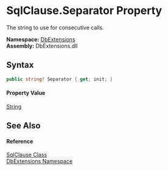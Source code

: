 SqlClause.Separator Property
============================
The string to use for consecutive calls.
  
**Namespace:** [DbExtensions][1]  
**Assembly:** DbExtensions.dll

Syntax
------

```csharp
public string? Separator { get; init; }
```

#### Property Value
[String][2]

See Also
--------

#### Reference
[SqlClause Class][3]  
[DbExtensions Namespace][1]  

[1]: ../README.md
[2]: https://learn.microsoft.com/dotnet/api/system.string
[3]: README.md